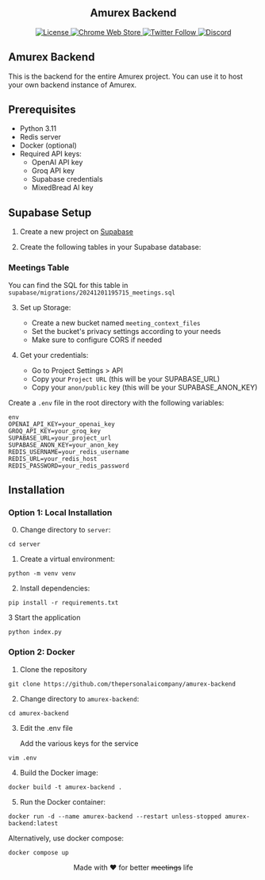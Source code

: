 <div align="center">
  <h2>Amurex Backend</h2>

  <p>
    <a href="https://github.com/thepersonalaicompany/amurex/blob/main/LICENSE">
      <img src="https://img.shields.io/badge/license-AGPL--3.0-blue.svg" alt="License" />
    </a>
    <a href="https://chrome.google.com/webstore/detail/amurex/dckidmhhpnfhachdpobgfbjnhfnmddmc">
      <img src="https://img.shields.io/chrome-web-store/v/dckidmhhpnfhachdpobgfbjnhfnmddmc.svg" alt="Chrome Web Store" />
    </a>
    <a href="https://twitter.com/thepersonalaico">
      <img src="https://img.shields.io/twitter/follow/thepersonalaico?style=social" alt="Twitter Follow" />
    </a>
    <a href="https://discord.gg/ftUdQsHWbY">
      <img alt="Discord" src="https://img.shields.io/discord/1306591395804348476">
    </a>
  </p>
</div>



## Amurex Backend

This is the backend for the entire Amurex project. You can use it to host your own backend instance of Amurex.

## Prerequisites

- Python 3.11
- Redis server
- Docker (optional)
- Required API keys:
  - OpenAI API key
  - Groq API key
  - Supabase credentials
  - MixedBread AI key

## Supabase Setup

1. Create a new project on [Supabase](https://supabase.com)

2. Create the following tables in your Supabase database:

### Meetings Table

You can find the SQL for this table in `supabase/migrations/20241201195715_meetings.sql`

3. Set up Storage:
   - Create a new bucket named `meeting_context_files`
   - Set the bucket's privacy settings according to your needs
   - Make sure to configure CORS if needed

4. Get your credentials:
   - Go to Project Settings > API
   - Copy your `Project URL` (this will be your SUPABASE_URL)
   - Copy your `anon/public` key (this will be your SUPABASE_ANON_KEY)

Create a `.env` file in the root directory with the following variables:

```
env
OPENAI_API_KEY=your_openai_key
GROQ_API_KEY=your_groq_key
SUPABASE_URL=your_project_url
SUPABASE_ANON_KEY=your_anon_key
REDIS_USERNAME=your_redis_username
REDIS_URL=your_redis_host
REDIS_PASSWORD=your_redis_password
```

## Installation

### Option 1: Local Installation
0. Change directory to `server`:

```
cd server
```

1. Create a virtual environment:

```
python -m venv venv
```

2. Install dependencies:

```
pip install -r requirements.txt
```

3 Start the application

```
python index.py
```

### Option 2: Docker

1. Clone the repository

```
git clone https://github.com/thepersonalaicompany/amurex-backend
```

2. Change directory to `amurex-backend`:

```
cd amurex-backend
```

3. Edit the .env file

   Add the various keys for the service
   
```
vim .env
```

4. Build the Docker image:

```
docker build -t amurex-backend .
```

5. Run the Docker container:

```
docker run -d --name amurex-backend --restart unless-stopped amurex-backend:latest
```

Alternatively, use docker compose:

```bash
docker compose up
```

<div align="center">
  Made with ❤️ for better <del>meetings</del> life
</div>

